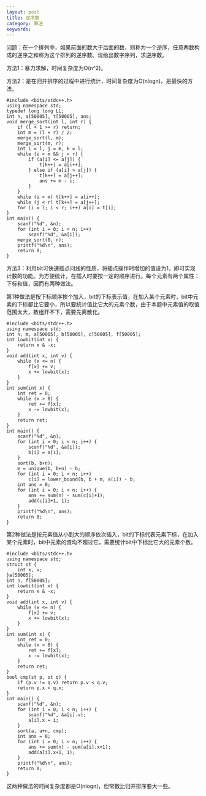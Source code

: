 ```yaml
---
layout: post
title: 逆序数
category: 算法
keywords:
---
```


[问题](http://www.51nod.com/onlineJudge/questionCode.html#!problemId=1019)：在一个排列中，如果前面的数大于后面的数，则称为一个逆序，任意两数构成的逆序之和称为这个排列的逆序数。现给出数字序列，求逆序数。

方法1：暴力求解，时间复杂度为O(n^2)。

方法2：是在归并排序的过程中进行统计，时间复杂度为O(nlogn)，是最快的方法。

```
#include <bits/stdc++.h>
using namespace std;
typedef long long LL;
int n, a[50005], t[50005], ans;
void merge_sort(int l, int r) {
    if (l + 1 >= r) return;
    int m = (l + r) / 2;
    merge_sort(l, m);
    merge_sort(m, r);
    int i = l, j = m, k = l;
    while (i < m && j < r) {
        if (a[i] <= a[j]) {
            t[k++] = a[i++];
        } else if (a[i] > a[j]) {
            t[k++] = a[j++];
            ans += m - i;
        }
    }
    while (i < m) t[k++] = a[i++];
    while (j < r) t[k++] = a[j++];
    for (i = l; i < r; i++) a[i] = t[i];
}
int main() {
    scanf("%d", &n);
    for (int i = 0; i < n; i++)
        scanf("%d", &a[i]);
    merge_sort(0, n);
    printf("%d\n", ans);
    return 0;
}
```

方法3：利用bit可快速插点问线的性质，将插点操作时增加的值设为1，即可实现计数的功能。为方便统计，在插入时要按一定的顺序进行。每个元素有两个属性：下标和值，因而有两种做法。

第1种做法是按下标顺序挨个加入，bit的下标表示值，在加入某个元素时，bit中元素的下标都比它要小，所以要统计值比它大的元素个数，由于本题中元素值的取值范围太大，数组开不下，需要先离散化。

```
#include <bits/stdc++.h>
using namespace std;
int n, m, a[50005], b[50005], c[50005], f[50005];
int lowbit(int x) {
    return x & -x;
}
void add(int x, int v) {
    while (x <= n) {
        f[x] += v;
        x += lowbit(x);
    }
}
int sum(int x) {
    int ret = 0;
    while (x > 0) {
        ret += f[x];
        x -= lowbit(x);
    }
    return ret;
}
int main() {
    scanf("%d", &n);
    for (int i = 0; i < n; i++) {
        scanf("%d", &a[i]);
        b[i] = a[i];
    }
    sort(b, b+n);
    m = unique(b, b+n) - b;
    for (int i = 0; i < n; i++)
        c[i] = lower_bound(b, b + m, a[i]) - b;
    int ans = 0;
    for (int i = 0; i < n; i++) {
        ans += sum(n) - sum(c[i]+1);
        add(c[i]+1, 1);
    }
    printf("%d\n", ans);
    return 0;
}
```

第2种做法是按元素值从小到大的顺序依次插入，bit的下标代表元素下标，在加入某个元素时，bit中元素的值均不超过它，需要统计bit中下标比它大的元素个数。

```
#include <bits/stdc++.h>
using namespace std;
struct st {
    int x, v;
}a[50005];
int n, f[50005];
int lowbit(int x) {
    return x & -x;
}
void add(int x, int v) {
    while (x <= n) {
        f[x] += v;
        x += lowbit(x);
    }
}
int sum(int x) {
    int ret = 0;
    while (x > 0) {
        ret += f[x];
        x -= lowbit(x);
    }
    return ret;
}
bool cmp(st p, st q) {
    if (p.v != q.v) return p.v < q.v;
    return p.x < q.x;
}
int main() {
    scanf("%d", &n);
    for (int i = 0; i < n; i++) {
        scanf("%d", &a[i].v);
        a[i].x = i;
    }
    sort(a, a+n, cmp);
    int ans = 0;
    for (int i = 0; i < n; i++) {
        ans += sum(n) - sum(a[i].x+1);
        add(a[i].x+1, 1);
    }
    printf("%d\n", ans);
    return 0;
}
```

这两种做法的时间复杂度都是O(nlogn)，但常数比归并排序要大一些。

